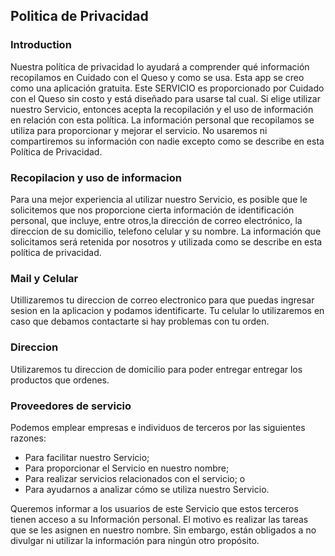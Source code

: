 Politica de Privacidad   
----------------------

### Introduction  
Nuestra política de privacidad lo ayudará a comprender qué información recopilamos en Cuidado con el Queso y como se usa.
Esta app se creo como una aplicación gratuita. Este SERVICIO es proporcionado por Cuidado con el Queso sin costo y está diseñado para usarse tal cual.
Si elige utilizar nuestro Servicio, entonces acepta la recopilación y el uso de información en relación con esta política. La información personal que recopilamos se utiliza para proporcionar y mejorar el servicio. No usaremos ni compartiremos su información con nadie excepto como se describe en esta Política de Privacidad.

### Recopilacion y uso de informacion
Para una mejor experiencia al utilizar nuestro Servicio, es posible que le solicitemos que nos proporcione cierta información de identificación personal, que incluye, entre otros,la dirección de correo electrónico, la direccion de su domicilio, telefono celular y su nombre. La información que solicitamos será retenida por nosotros y utilizada como se describe en esta política de privacidad.

### Mail y Celular  
Utillizaremos tu direccion de correo electronico para que puedas ingresar sesion en la aplicacion y podamos identificarte.
Tu celular lo utilizaremos en caso que debamos contactarte si hay problemas con tu orden.

### Direccion   
Utilizaremos tu direccion de domicilio para poder entregar entregar los productos que ordenes.



### Proveedores de servicio
Podemos emplear empresas e individuos de terceros por las siguientes razones:
* Para facilitar nuestro Servicio;
* Para proporcionar el Servicio en nuestro nombre;
* Para realizar servicios relacionados con el servicio; o
* Para ayudarnos a analizar cómo se utiliza nuestro Servicio.

Queremos informar a los usuarios de este Servicio que estos terceros tienen acceso a su Información personal. El motivo es realizar las tareas que se les asignen en nuestro nombre. Sin embargo, están obligados a no divulgar ni utilizar la información para ningún otro propósito.
